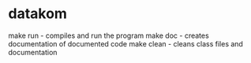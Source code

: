 # datakom
make run - compiles and run the program
make doc - creates documentation of documented code
make clean - cleans class files and documentation

